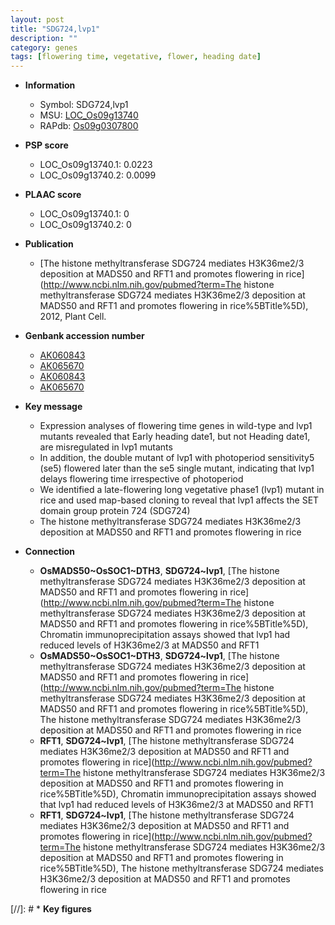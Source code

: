 ```yaml
---
layout: post
title: "SDG724,lvp1"
description: ""
category: genes
tags: [flowering time, vegetative, flower, heading date]
---
```


* **Information**  
    + Symbol: SDG724,lvp1  
    + MSU: [LOC_Os09g13740](http://rice.plantbiology.msu.edu/cgi-bin/ORF_infopage.cgi?orf=LOC_Os09g13740)  
    + RAPdb: [Os09g0307800](http://rapdb.dna.affrc.go.jp/viewer/gbrowse_details/irgsp1?name=Os09g0307800)  

* **PSP score**  
    + LOC_Os09g13740.1: 0.0223 
    + LOC_Os09g13740.2: 0.0099 

* **PLAAC score**  
    + LOC_Os09g13740.1: 0 
    + LOC_Os09g13740.2: 0 

* **Publication**  
    + [The histone methyltransferase SDG724 mediates H3K36me2/3 deposition at MADS50 and RFT1 and promotes flowering in rice](http://www.ncbi.nlm.nih.gov/pubmed?term=The histone methyltransferase SDG724 mediates H3K36me2/3 deposition at MADS50 and RFT1 and promotes flowering in rice%5BTitle%5D), 2012, Plant Cell.

* **Genbank accession number**  
    + [AK060843](http://www.ncbi.nlm.nih.gov/nuccore/AK060843)
    + [AK065670](http://www.ncbi.nlm.nih.gov/nuccore/AK065670)
    + [AK060843](http://www.ncbi.nlm.nih.gov/nuccore/AK060843)
    + [AK065670](http://www.ncbi.nlm.nih.gov/nuccore/AK065670)

* **Key message**  
    + Expression analyses of flowering time genes in wild-type and lvp1 mutants revealed that Early heading date1, but not Heading date1, are misregulated in lvp1 mutants
    + In addition, the double mutant of lvp1 with photoperiod sensitivity5 (se5) flowered later than the se5 single mutant, indicating that lvp1 delays flowering time irrespective of photoperiod
    + We identified a late-flowering long vegetative phase1 (lvp1) mutant in rice and used map-based cloning to reveal that lvp1 affects the SET domain group protein 724 (SDG724)
    + The histone methyltransferase SDG724 mediates H3K36me2/3 deposition at MADS50 and RFT1 and promotes flowering in rice

* **Connection**  
    + __OsMADS50~OsSOC1~DTH3__, __SDG724~lvp1__, [The histone methyltransferase SDG724 mediates H3K36me2/3 deposition at MADS50 and RFT1 and promotes flowering in rice](http://www.ncbi.nlm.nih.gov/pubmed?term=The histone methyltransferase SDG724 mediates H3K36me2/3 deposition at MADS50 and RFT1 and promotes flowering in rice%5BTitle%5D), Chromatin immunoprecipitation assays showed that lvp1 had reduced levels of H3K36me2/3 at MADS50 and RFT1
    + __OsMADS50~OsSOC1~DTH3__, __SDG724~lvp1__, [The histone methyltransferase SDG724 mediates H3K36me2/3 deposition at MADS50 and RFT1 and promotes flowering in rice](http://www.ncbi.nlm.nih.gov/pubmed?term=The histone methyltransferase SDG724 mediates H3K36me2/3 deposition at MADS50 and RFT1 and promotes flowering in rice%5BTitle%5D), The histone methyltransferase SDG724 mediates H3K36me2/3 deposition at MADS50 and RFT1 and promotes flowering in rice
    + __RFT1__, __SDG724~lvp1__, [The histone methyltransferase SDG724 mediates H3K36me2/3 deposition at MADS50 and RFT1 and promotes flowering in rice](http://www.ncbi.nlm.nih.gov/pubmed?term=The histone methyltransferase SDG724 mediates H3K36me2/3 deposition at MADS50 and RFT1 and promotes flowering in rice%5BTitle%5D), Chromatin immunoprecipitation assays showed that lvp1 had reduced levels of H3K36me2/3 at MADS50 and RFT1
    + __RFT1__, __SDG724~lvp1__, [The histone methyltransferase SDG724 mediates H3K36me2/3 deposition at MADS50 and RFT1 and promotes flowering in rice](http://www.ncbi.nlm.nih.gov/pubmed?term=The histone methyltransferase SDG724 mediates H3K36me2/3 deposition at MADS50 and RFT1 and promotes flowering in rice%5BTitle%5D), The histone methyltransferase SDG724 mediates H3K36me2/3 deposition at MADS50 and RFT1 and promotes flowering in rice

[//]: # * **Key figures**  


